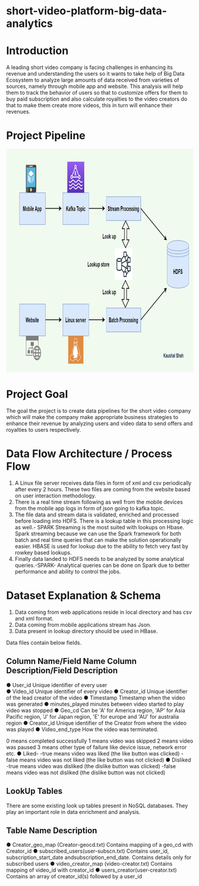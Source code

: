 # short-video-platform-big-data-analytics

# Introduction
A leading short video company is facing challenges in enhancing its revenue and understanding the users so it wants to take help of Big Data Ecosystem to analyze large amounts of data received from varieties of sources, namely through mobile app and website. This analysis will help them to track the behavior of users so that to customize offers for them to buy paid subscription and also calculate royalties to the video creators do that to make them create more videos, this in turn will enhance their revenues.


# Project Pipeline

<img src="short_video_kaushal_pipeline.png" alt="Project Pipeline" width="1500" height="600">


# Project Goal
The goal the project is to create data pipelines for the short video company which will make the company make appropriate business strategies to enhance their revenue by analyzing users and video data to send offers and royalties to users respectively.


# Data Flow Architecture / Process Flow
1.	A Linux file server receives data files in form of xml and csv periodically after every 2 hours. These two files are coming from the website based on user   interaction methodology.
2.	There is a real time stream following as well from the mobile devices from the mobile app logs in form of json going to kafka topic. 
3.	The file data and stream data is validated, enriched and processed before loading into HDFS. There is a  lookup table in this processing logic as well.- SPARK Streaming is the most suited with lookups on Hbase. Spark streaming because we can use the Spark framework for both batch and real time queries that can make the solution operationally easier. HBASE is used for lookup due to the ability to fetch very fast by rowkey based lookups.
4.	Finally data landed to HDFS needs to be analyzed by some analytical queries.-SPARK- Analytical queries can be done on Spark due to better performance and ability to control the jobs.

# Dataset Explanation & Schema
1. Data coming from web applications reside in local directory and has csv and  xml format.
2. Data coming from mobile applications stream has Json.
3. Data present in lookup directory should be used in HBase.

Data files contain below fields.

## Column Name/Field Name Column Description/Field Description

●	User_id Unique identifier of every user \
●	Video_id Unique identifier of every video
●	Creator_id Unique identifier of the lead creator of the video
●	Timestamp Timestamp when the video was generated
●	minutes_played minutes between video started to play video was stopped
●	Geo_cd Can be 'A' for America region, 'AP' for Asia Pacific region, 'J' for Japan region, 'E' for europe and 'AU' for australia region
●	Creator_id Unique identifier of the Creator from where the video was played
●	Video_end_type How the video was terminated.

0 means completed successfully
1 means video was skipped
2 means video was paused
3 means other type of failure like device issue, network error etc.
●	Liked- 
 -true means video was liked (the like button was clicked)
 -false means video was not liked (the like button was not clicked)
●	Disliked
 -true means video was disliked (the dislike button was clicked)
 -false means video was not disliked (the dislike button was not clicked)
 
 
## LookUp Tables
There are some existing look up tables present in NoSQL databases. They play an important role in
data enrichment and analysis.


## Table Name Description
●	Creator_geo_map (Creator-geocd.txt) Contains mapping of a geo_cd with Creator_id
●	subscribed_users(user-subscn.txt) Contains user_id, subscription_start_date andsubscription_end_date. Contains details only for subscribed users
●	video_creator_map (video-creator.txt) Contains mapping of video_id with creator_id
●	users_creator(user-creator.txt) Contains an array of creator_id(s) followed by a user_id



